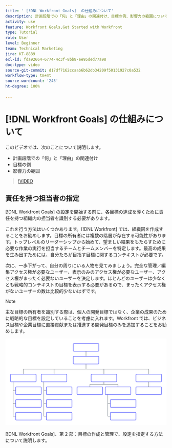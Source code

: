 ```yaml
---
title: ' [!DNL Workfront Goals]  の仕組みについて'
description: 計画段階での「何」と「理由」の関連付け、目標の例、影響力の範囲について説明します。
activity: use
feature: Workfront Goals,Get Started with Workfront
type: Tutorial
role: User
level: Beginner
team: Technical Marketing
jira: KT-8889
exl-id: fda92664-6774-4c3f-8bb8-ee95ded77a98
doc-type: video
source-git-commit: d17df7162ccaab6b62db34209f50131927c0a532
workflow-type: tm+mt
source-wordcount: '245'
ht-degree: 100%

---
```


# [!DNL Workfront Goals] の仕組みについて

このビデオでは、次のことについて説明します。

* 計画段階での「何」と「理由」の関連付け
* 目標の例
* 影響力の範囲

>[!VIDEO](https://video.tv.adobe.com/v/335183/?quality=12&learn=on&enablevpops)

## 責任を持つ担当者の指定

[!DNL Workfront Goals] の設定を開始する前に、各目標の達成を導くために責任を持つ組織内の担当者を識別する必要があります。

これを行う方法はいくつかあります。[!DNL Workfront] では、組織図を作成することをお勧めします。目標の所有者には複数の階層が存在する可能性があります。トップレベルのリーダーシップから始めて、望ましい結果をもたらすために必要な作業の実行を担当するチームとチームメンバーを特定します。最高の成果を生み出すためには、自分たちが目指す目標に関するコンテキストが必要です。

次に、一歩下がって、自分の周りにいる人物を見てみましょう。完全な管理／編集アクセス権が必要なユーザー、表示のみのアクセス権が必要なユーザー、アクセス権がまったく必要ないユーザーを決定します。ほとんどのユーザーは少なくとも戦略的コンテキストの目標を表示する必要があるので、まったくアクセス権がないユーザーの数は比較的少ないはずです。

>[!NOTE]
>
>主な目標の所有者を識別する際は、個人の開発目標ではなく、企業の成果のために戦略的な目標を設定していることを考慮に入れます。Workfront では、ビジネス目標や企業目標に直接貢献または推進する開発目標のみを追加することをお勧めします。

![空の組織図](assets/01-workfront-goals-blank-org-chart.png)

[!DNL Workfront Goals]、第 2 部：目標の作成と管理で、設定を指定する方法について説明します。

<!--
URL for part 2 reference above
-->
